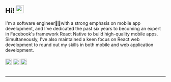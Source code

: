 ## Hi! <img src="https://media.giphy.com/media/hvRJCLFzcasrR4ia7z/giphy.gif" width="25px">

I'm a software engineer🧑‍💻with a strong emphasis on mobile app development, and I've dedicated the past six years to becoming an expert in Facebook's framework React Native to build high-quality mobile apps. Simultaneously, I've also maintained a keen focus on React web development to round out my skills in both mobile and web application development.
<br />
<h6>
  <img src="https://cdn.simpleicons.org/react" width="20px" height="20px">
  <img src="https://cdn.simpleicons.org/apple" width="20px" height="20px">
  <img src="https://cdn.simpleicons.org/android" width="20px" height="20px">
</h6>
<hr>


